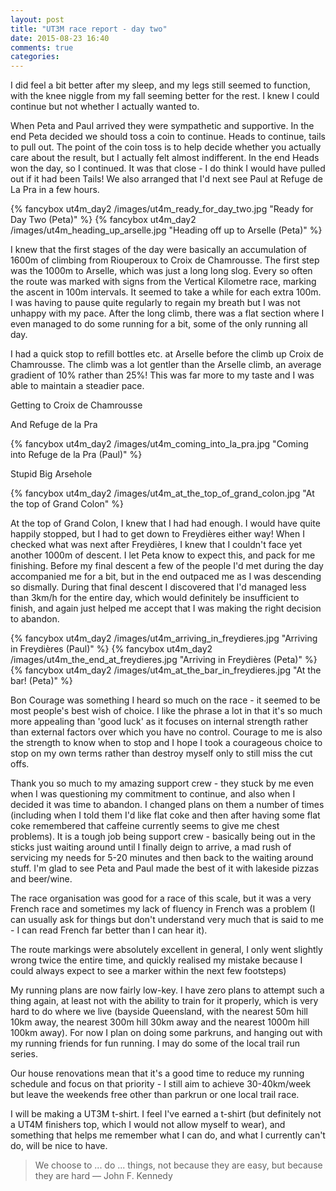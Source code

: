 ```yaml
---
layout: post
title: "UT3M race report - day two"
date: 2015-08-23 16:40
comments: true
categories:
---
```


I did feel a bit better after my sleep, and my legs still seemed to function,
with the knee niggle from my fall seeming better for the rest. I knew I could
continue but not whether I actually wanted to.

When Peta and Paul arrived they were sympathetic and supportive. In the end
Peta decided we should toss a coin to continue. Heads to continue, tails to
pull out. The point of the coin toss is to help decide whether you actually
care about the result, but I actually felt almost indifferent. In the end
Heads won the day, so I continued. It was that close - I do think I would
have pulled out if it had been Tails! We also arranged that I'd next see
Paul at Refuge de La Pra in a few hours.

{% fancybox ut4m_day2 /images/ut4m_ready_for_day_two.jpg "Ready for Day Two (Peta)" %}
{% fancybox ut4m_day2 /images/ut4m_heading_up_arselle.jpg "Heading off up to Arselle (Peta)" %}

I knew that the first stages of the day were basically an accumulation of
1600m of climbing from Riouperoux to Croix de Chamrousse. The first step
was the 1000m to Arselle, which was just a long long slog. Every so often
the route was marked with signs from the Vertical Kilometre race, marking
the ascent in 100m intervals. It seemed to take a while for each extra 100m.
I was having to pause quite regularly to regain my breath but I was not
unhappy with my pace. After the long climb, there was a flat section where
I even managed to do some running for a bit, some of the only running
all day.

I had a quick stop to refill bottles etc. at Arselle before the climb up
Croix de Chamrousse. The climb was a lot gentler than the Arselle climb,
an average gradient of 10% rather than 25%! This was far more to my taste
and I was able to maintain a steadier pace.


Getting to Croix de Chamrousse

And Refuge de la Pra

{% fancybox ut4m_day2 /images/ut4m_coming_into_la_pra.jpg "Coming into Refuge de la Pra (Paul)" %}

Stupid Big Arsehole

{% fancybox ut4m_day2 /images/ut4m_at_the_top_of_grand_colon.jpg "At the top of Grand Colon" %}


At the top of Grand Colon, I knew that I had had enough. I would have quite
happily stopped, but I had to get down to Freydières either way! When I checked 
what was next
after Freydières, I knew that I couldn't face yet another 1000m of descent. I let Peta
know to expect this, and pack for me finishing. Before my final descent a few of the
people I'd met during the day accompanied me for a bit, but in the end outpaced me as
I was descending so dismally. During that final descent I discovered that I'd managed
less than 3km/h for the entire day, which would definitely be insufficient to finish,
and again just helped me accept that I was making the right decision to abandon.

{% fancybox ut4m_day2 /images/ut4m_arriving_in_freydieres.jpg "Arriving in Freydières (Paul)" %}
{% fancybox ut4m_day2 /images/ut4m_the_end_at_freydieres.jpg "Arriving in Freydières (Peta)" %}
{% fancybox ut4m_day2 /images/ut4m_at_the_bar_in_freydieres.jpg "At the bar! (Peta)" %}

Bon Courage was something I heard so much on the race - it seemed to be most people's best
wish of choice. I like the phrase a lot in that it's so much more appealing than 'good luck'
as it focuses on internal strength rather than external factors over which you have no
control. Courage to me is also the strength to know when to stop and I hope I took a
courageous choice to stop on my own terms rather than destroy myself only to still miss
the cut offs.

Thank you so much to my amazing support crew - they stuck by me even when I was questioning
my commitment to continue, and also when I decided it was time to abandon. I changed plans
on them a number of times (including when I told them I'd like flat coke and then after having
some flat coke remembered that caffeine currently seems to give me chest problems). It is
a tough job being support crew - basically being out in the sticks just waiting around until
I finally deign to arrive, a mad rush of servicing my needs for 5-20 minutes and then back
to the waiting around stuff. I'm glad to see Peta and Paul made the best of it with lakeside
pizzas and beer/wine.

The race organisation was good for a race of this scale, but it was a very French race
and sometimes my lack of fluency in French was a problem (I can usually ask for things but
don't understand very much that is said to me - I can read French far better
than I can hear it).

The route markings were absolutely excellent in
general, I only went slightly wrong twice the entire time, and quickly realised
my mistake because I could always expect to see a marker within the next few footsteps)

My running plans are now fairly low-key. I have zero plans to attempt such a thing again,
at least not with the ability to train for it properly, which is very hard to do where we live
(bayside Queensland, with the nearest 50m hill 10km away, the nearest 300m hill 30km away and
the nearest 1000m hill 100km away). For now I plan on doing some parkruns, and hanging out
with my running friends for fun running. I may do some of the local trail run series.

Our house renovations mean that it's a good time to reduce my running schedule and focus on
that priority - I still aim to achieve 30-40km/week but leave the weekends free other than
parkrun or one local trail race.

I will be making a UT3M t-shirt. I feel I've earned a t-shirt (but definitely not a UT4M
finishers top, which I would not allow myself to wear), and something that helps me
remember what I can do, and what I currently can't do, will be nice to have.

> We choose to ... do ... things, not because they are easy, but because they are hard
> &mdash; John F. Kennedy


